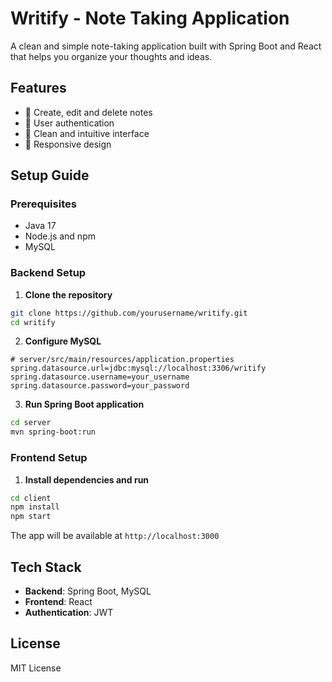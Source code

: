 # Writify - Note Taking Application

A clean and simple note-taking application built with Spring Boot and React that helps you organize your thoughts and ideas.

## Features

- 📝 Create, edit and delete notes
- 🔐 User authentication
- 💫 Clean and intuitive interface
- 📱 Responsive design

## Setup Guide

### Prerequisites

- Java 17
- Node.js and npm
- MySQL

### Backend Setup

1. **Clone the repository**
```bash
git clone https://github.com/yourusername/writify.git
cd writify
```

2. **Configure MySQL**
```properties
# server/src/main/resources/application.properties
spring.datasource.url=jdbc:mysql://localhost:3306/writify
spring.datasource.username=your_username
spring.datasource.password=your_password
```

3. **Run Spring Boot application**
```bash
cd server
mvn spring-boot:run
```

### Frontend Setup

1. **Install dependencies and run**
```bash
cd client
npm install
npm start
```

The app will be available at `http://localhost:3000`

## Tech Stack

- **Backend**: Spring Boot, MySQL
- **Frontend**: React
- **Authentication**: JWT


## License

MIT License

